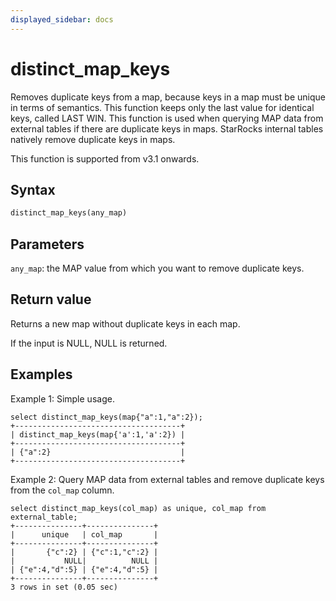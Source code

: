 ```yaml
---
displayed_sidebar: docs
---
```


# distinct_map_keys

Removes duplicate keys from a map, because keys in a map must be unique in terms of semantics. This function keeps only the last value for identical keys, called LAST WIN. This function is used when querying MAP data from external tables if there are duplicate keys in maps. StarRocks internal tables natively remove duplicate keys in maps.

This function is supported from v3.1 onwards.

## Syntax

```Haskell
distinct_map_keys(any_map)
```

## Parameters

`any_map`: the MAP value from which you want to remove duplicate keys.

## Return value

Returns a new map without duplicate keys in each map.

If the input is NULL, NULL is returned.

## Examples

Example 1: Simple usage.

```plain
select distinct_map_keys(map{"a":1,"a":2});
+-------------------------------------+
| distinct_map_keys(map{'a':1,'a':2}) |
+-------------------------------------+
| {"a":2}                             |
+-------------------------------------+
```

Example 2: Query MAP data from external tables and remove duplicate keys from the `col_map` column.

```plain
select distinct_map_keys(col_map) as unique, col_map from external_table;
+---------------+---------------+
|      unique   | col_map       |
+---------------+---------------+
|       {"c":2} | {"c":1,"c":2} |
|           NULL|          NULL |
| {"e":4,"d":5} | {"e":4,"d":5} |
+---------------+---------------+
3 rows in set (0.05 sec)
```

